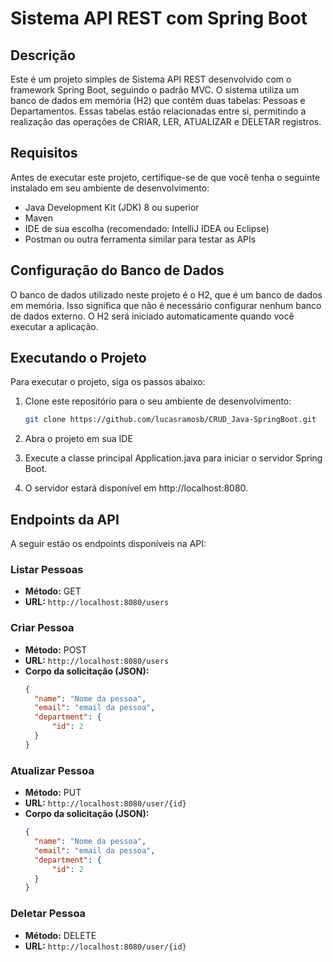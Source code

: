 # Sistema API REST com Spring Boot

## Descrição

Este é um projeto simples de Sistema API REST desenvolvido com o framework Spring Boot, seguindo o padrão MVC. O sistema utiliza um banco de dados em memória (H2) que contém duas tabelas: Pessoas e Departamentos. Essas tabelas estão relacionadas entre si, permitindo a realização das operações de CRIAR, LER, ATUALIZAR e DELETAR registros.

## Requisitos

Antes de executar este projeto, certifique-se de que você tenha o seguinte instalado em seu ambiente de desenvolvimento:

- Java Development Kit (JDK) 8 ou superior
- Maven
- IDE de sua escolha (recomendado: IntelliJ IDEA ou Eclipse)
- Postman ou outra ferramenta similar para testar as APIs

## Configuração do Banco de Dados

O banco de dados utilizado neste projeto é o H2, que é um banco de dados em memória. Isso significa que não é necessário configurar nenhum banco de dados externo. O H2 será iniciado automaticamente quando você executar a aplicação.

## Executando o Projeto

Para executar o projeto, siga os passos abaixo:

1. Clone este repositório para o seu ambiente de desenvolvimento:

   ```bash
   git clone https://github.com/lucasramosb/CRUD_Java-SpringBoot.git

2. Abra o projeto em sua IDE
3. Execute a classe principal Application.java para iniciar o servidor Spring Boot.
4. O servidor estará disponível em http://localhost:8080.

## Endpoints da API

A seguir estão os endpoints disponíveis na API:

### Listar Pessoas

- **Método:** GET
- **URL:** `http://localhost:8080/users`
  
### Criar Pessoa

- **Método:** POST
- **URL:** `http://localhost:8080/users`
- **Corpo da solicitação (JSON):**
  ```json
  {
    "name": "Nome da pessoa",
    "email": "email da pessoa",
    "department": {
        "id": 2
    }
  }
### Atualizar Pessoa
- **Método:** PUT
- **URL:** `http://localhost:8080/user/{id}`
- **Corpo da solicitação (JSON):**
  ```json
  {
    "name": "Nome da pessoa",
    "email": "email da pessoa",
    "department": {
        "id": 2
    }
  }
### Deletar Pessoa
- **Método:** DELETE
- **URL:** `http://localhost:8080/user/{id}`

